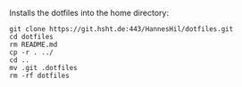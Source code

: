Installs the dotfiles into the home directory:
```
git clone https://git.hsht.de:443/HannesHil/dotfiles.git
cd dotfiles
rm README.md
cp -r . ../
cd ..
mv .git .dotfiles
rm -rf dotfiles
```
